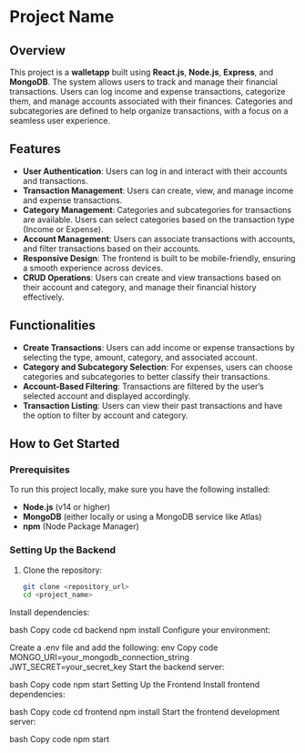 # Project Name

## Overview

This project is a **walletapp** built using **React.js**, **Node.js**, **Express**, and **MongoDB**. The system allows users to track and manage their financial transactions. Users can log income and expense transactions, categorize them, and manage accounts associated with their finances. Categories and subcategories are defined to help organize transactions, with a focus on a seamless user experience.

## Features

- **User Authentication**: Users can log in and interact with their accounts and transactions.
- **Transaction Management**: Users can create, view, and manage income and expense transactions.
- **Category Management**: Categories and subcategories for transactions are available. Users can select categories based on the transaction type (Income or Expense).
- **Account Management**: Users can associate transactions with accounts, and filter transactions based on their accounts.
- **Responsive Design**: The frontend is built to be mobile-friendly, ensuring a smooth experience across devices.
- **CRUD Operations**: Users can create and view transactions based on their account and category, and manage their financial history effectively.

## Functionalities

- **Create Transactions**: Users can add income or expense transactions by selecting the type, amount, category, and associated account.
- **Category and Subcategory Selection**: For expenses, users can choose categories and subcategories to better classify their transactions.
- **Account-Based Filtering**: Transactions are filtered by the user’s selected account and displayed accordingly.
- **Transaction Listing**: Users can view their past transactions and have the option to filter by account and category.

## How to Get Started

### Prerequisites

To run this project locally, make sure you have the following installed:

- **Node.js** (v14 or higher)
- **MongoDB** (either locally or using a MongoDB service like Atlas)
- **npm** (Node Package Manager)

### Setting Up the Backend

1. Clone the repository:
   ```bash
   git clone <repository_url>
   cd <project_name>
Install dependencies:

bash
Copy code
cd backend
npm install
Configure your environment:

Create a .env file and add the following:
env
Copy code
MONGO_URI=your_mongodb_connection_string
JWT_SECRET=your_secret_key
Start the backend server:

bash
Copy code
npm start
Setting Up the Frontend
Install frontend dependencies:

bash
Copy code
cd frontend
npm install
Start the frontend development server:

bash
Copy code
npm start

